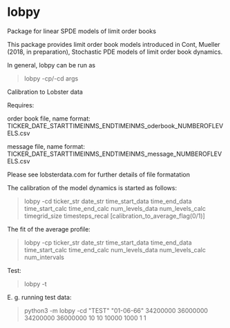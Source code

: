 # lobpy
Package for linear SPDE models of limit order books 

This package provides limit order book models introduced in Cont, Mueller (2018, in preparation), Stochastic PDE models of limit order book dynamics.


In general, lobpy can be run as

> lobpy -cp/-cd args


Calibration to Lobster data

Requires: 

order book file, name format: 
TICKER_DATE_STARTTIMEINMS_ENDTIMEINMS_oderbook_NUMBEROFLEVELS.csv

message file, name format: 
TICKER_DATE_STARTTIMEINMS_ENDTIMEINMS_message_NUMBEROFLEVELS.csv

Please see lobsterdata.com for further details of file formatation

The calibration of the model dynamics is started as follows:


> lobpy -cd ticker_str date_str time_start_data time_end_data time_start_calc time_end_calc num_levels_data num_levels_calc timegrid_size timesteps_recal [calibration_to_average_flag(0/1)]

The fit of the average profile: 

> lobpy -cp ticker_str date_str time_start_data time_end_data time_start_calc time_end_calc num_levels_data num_levels_calc num_intervals


Test:
> lobpy -t


E. g. running test data:

> python3 -m lobpy -cd "TEST" "01-06-66" 34200000 36000000 34200000 36000000 10 10 10000 1000 1 1





